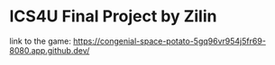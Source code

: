 # ICS4U Final Project by Zilin
link to the game:
https://congenial-space-potato-5gq96vr954j5fr69-8080.app.github.dev/
